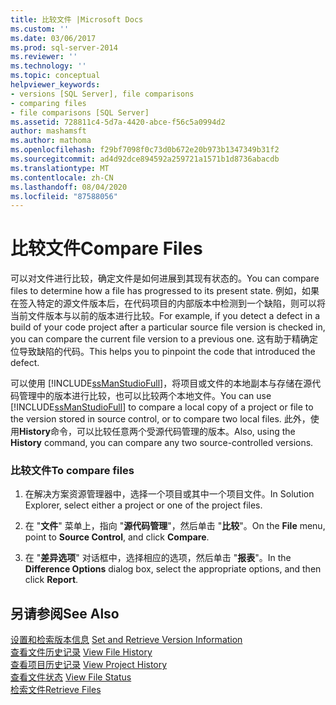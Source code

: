 ```yaml
---
title: 比较文件 |Microsoft Docs
ms.custom: ''
ms.date: 03/06/2017
ms.prod: sql-server-2014
ms.reviewer: ''
ms.technology: ''
ms.topic: conceptual
helpviewer_keywords:
- versions [SQL Server], file comparisons
- comparing files
- file comparisons [SQL Server]
ms.assetid: 728811c4-5d7a-4420-abce-f56c5a0994d2
author: mashamsft
ms.author: mathoma
ms.openlocfilehash: f29bf7098f0c73d0b672e20b973b1347349b31f2
ms.sourcegitcommit: ad4d92dce894592a259721a1571b1d8736abacdb
ms.translationtype: MT
ms.contentlocale: zh-CN
ms.lasthandoff: 08/04/2020
ms.locfileid: "87588056"
---
```

# <a name="compare-files"></a><span data-ttu-id="9693e-102">比较文件</span><span class="sxs-lookup"><span data-stu-id="9693e-102">Compare Files</span></span>
  <span data-ttu-id="9693e-103">可以对文件进行比较，确定文件是如何进展到其现有状态的。</span><span class="sxs-lookup"><span data-stu-id="9693e-103">You can compare files to determine how a file has progressed to its present state.</span></span> <span data-ttu-id="9693e-104">例如，如果在签入特定的源文件版本后，在代码项目的内部版本中检测到一个缺陷，则可以将当前文件版本与以前的版本进行比较。</span><span class="sxs-lookup"><span data-stu-id="9693e-104">For example, if you detect a defect in a build of your code project after a particular source file version is checked in, you can compare the current file version to a previous one.</span></span> <span data-ttu-id="9693e-105">这有助于精确定位导致缺陷的代码。</span><span class="sxs-lookup"><span data-stu-id="9693e-105">This helps you to pinpoint the code that introduced the defect.</span></span>  
  
 <span data-ttu-id="9693e-106">可以使用 [!INCLUDE[ssManStudioFull](../includes/ssmanstudiofull-md.md)]，将项目或文件的本地副本与存储在源代码管理中的版本进行比较，也可以比较两个本地文件。</span><span class="sxs-lookup"><span data-stu-id="9693e-106">You can use [!INCLUDE[ssManStudioFull](../includes/ssmanstudiofull-md.md)] to compare a local copy of a project or file to the version stored in source control, or to compare two local files.</span></span> <span data-ttu-id="9693e-107">此外，使用**History**命令，可以比较任意两个受源代码管理的版本。</span><span class="sxs-lookup"><span data-stu-id="9693e-107">Also, using the **History** command, you can compare any two source-controlled versions.</span></span>  
  
### <a name="to-compare-files"></a><span data-ttu-id="9693e-108">比较文件</span><span class="sxs-lookup"><span data-stu-id="9693e-108">To compare files</span></span>  
  
1.  <span data-ttu-id="9693e-109">在解决方案资源管理器中，选择一个项目或其中一个项目文件。</span><span class="sxs-lookup"><span data-stu-id="9693e-109">In Solution Explorer, select either a project or one of the project files.</span></span>  
  
2.  <span data-ttu-id="9693e-110">在 "**文件**" 菜单上，指向 "**源代码管理**"，然后单击 "**比较**"。</span><span class="sxs-lookup"><span data-stu-id="9693e-110">On the **File** menu, point to **Source Control**, and click **Compare**.</span></span>  
  
3.  <span data-ttu-id="9693e-111">在 "**差异选项**" 对话框中，选择相应的选项，然后单击 "**报表**"。</span><span class="sxs-lookup"><span data-stu-id="9693e-111">In the **Difference Options** dialog box, select the appropriate options, and then click **Report**.</span></span>  
  
## <a name="see-also"></a><span data-ttu-id="9693e-112">另请参阅</span><span class="sxs-lookup"><span data-stu-id="9693e-112">See Also</span></span>  
 <span data-ttu-id="9693e-113">[设置和检索版本信息](../../2014/database-engine/set-and-retrieve-version-information.md) </span><span class="sxs-lookup"><span data-stu-id="9693e-113">[Set and Retrieve Version Information](../../2014/database-engine/set-and-retrieve-version-information.md) </span></span>  
 <span data-ttu-id="9693e-114">[查看文件历史记录](../../2014/database-engine/view-file-history.md) </span><span class="sxs-lookup"><span data-stu-id="9693e-114">[View File History](../../2014/database-engine/view-file-history.md) </span></span>  
 <span data-ttu-id="9693e-115">[查看项目历史记录](../../2014/database-engine/view-project-history.md) </span><span class="sxs-lookup"><span data-stu-id="9693e-115">[View Project History](../../2014/database-engine/view-project-history.md) </span></span>  
 <span data-ttu-id="9693e-116">[查看文件状态](../../2014/database-engine/view-file-status.md) </span><span class="sxs-lookup"><span data-stu-id="9693e-116">[View File Status](../../2014/database-engine/view-file-status.md) </span></span>  
 [<span data-ttu-id="9693e-117">检索文件</span><span class="sxs-lookup"><span data-stu-id="9693e-117">Retrieve Files</span></span>](../../2014/database-engine/retrieve-files.md)  
  
  
